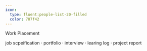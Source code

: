 ```yaml
---
icon: 
  type: fluent:people-list-20-filled
  color: 787f42
---
```


Work Placement

 job scpeification · portfolio · interview · learing log · project  report
